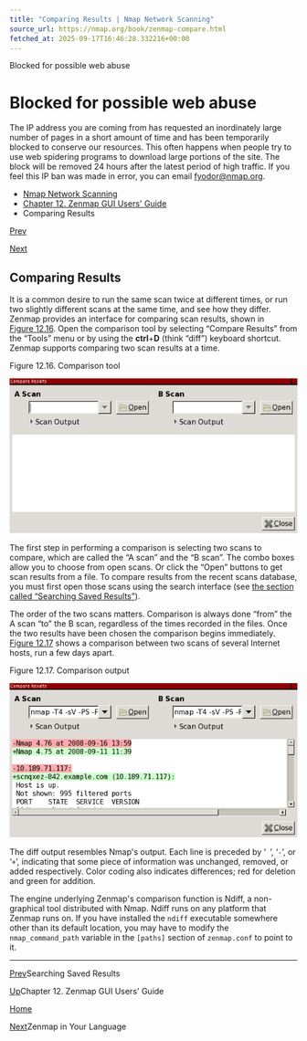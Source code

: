 ```yaml
---
title: "Comparing Results | Nmap Network Scanning"
source_url: https://nmap.org/book/zenmap-compare.html
fetched_at: 2025-09-17T16:46:28.332216+00:00
---
```


Blocked for possible web abuse

Blocked for possible web abuse
==========

The IP address you are coming from has requested an inordinately large number of pages in a short amount of time and has been temporarily blocked to conserve our resources. This often happens when people try to use web spidering programs to download large portions of the site. The block will be removed 24 hours after the latest period of high traffic. If you feel this IP ban was made in error, you can email fyodor@nmap.org.

* [Nmap Network Scanning](https://nmap.org/book/toc.html)
* [Chapter 12. Zenmap GUI Users' Guide](https://nmap.org/book/zenmap.html)
* Comparing Results

[Prev](https://nmap.org/book/zenmap-search.html)

[Next](https://nmap.org/book/zenmap-lang.html)

Comparing Results
----------

[]()[]()[]()

 It is a common desire to run the same scan twice at different times, or run two slightly different scans at the same time, and see how they differ. Zenmap provides an interface for comparing scan results, shown in [Figure 12.16](https://nmap.org/book/zenmap-compare.html#zenmap-fig-compare). Open the comparison tool by selecting “Compare Results” from the “Tools” menu or by using the **ctrl**+**D** (think “diff”) keyboard shortcut. Zenmap supports comparing two scan results at a time.

Figure 12.16. Comparison tool

![Comparison tool](images/zenmap-fig-compare.png)

 The first step in performing a comparison is selecting two scans to compare, which are called the “A scan”[]() and the “B scan”.[]() The combo boxes allow you to choose from open scans. Or click the “Open” buttons to get scan results from a file. To compare results from the recent scans database, you must first open those scans using the search interface (see [the section called “Searching Saved Results”](https://nmap.org/book/zenmap-search.html)).

 The order of the two scans matters. Comparison is always done “from” the A scan “to” the B scan, regardless of the times recorded in the files. Once the two results have been chosen the comparison begins immediately. [Figure 12.17](https://nmap.org/book/zenmap-compare.html#zenmap-fig-compare-example) shows a comparison between two scans of several Internet hosts, run a few days apart.

Figure 12.17. Comparison output

![Comparison output](images/zenmap-fig-compare-example.png)

 The diff output resembles Nmap's output.[]() Each line is preceded by ‘` `’, ‘`-`’, or ‘`+`’, indicating that some piece of information was unchanged, removed, or added respectively. Color coding also indicates differences; red for deletion and green for addition.

[]()

 The engine underlying Zenmap's comparison function is Ndiff, a non-graphical tool distributed with Nmap. Ndiff runs on any platform that Zenmap runs on. If you have installed the `ndiff` executable somewhere other than its default location, you may have to modify the `nmap_command_path`[]() variable in the `[paths]` section of `zenmap.conf`[]() to point to it.

[]()[]()

---

[Prev](https://nmap.org/book/zenmap-search.html)Searching Saved Results

[Up](https://nmap.org/book/zenmap.html)Chapter 12. Zenmap GUI Users' Guide

[Home](https://nmap.org/book/toc.html)

[Next](https://nmap.org/book/zenmap-lang.html)Zenmap in Your Language